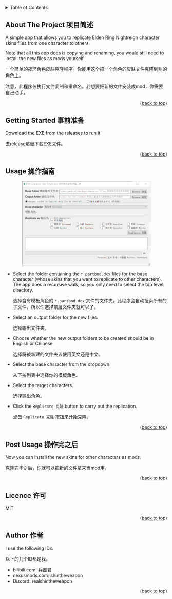<!-- Improved compatibility of back to top link: See: https://github.com/othneildrew/Best-README-Template/pull/73 -->
<a id="readme-top"></a>

<!-- TABLE OF CONTENTS -->
<details>
  <summary>Table of Contents</summary>
  <ol>
    <li>
      <a href="#about-the-project-项目简述">About The Project 项目简述</a>
    </li>
    <li>
      <a href="#getting-started-事前准备">Getting Started 事前准备</a>
    </li>
    <li><a href="#usage-操作指南">Usage 操作指南</a></li>
    <li><a href="#licence-许可">Licence 许可</a></li>
    <li><a href="#author-作者">Author 作者</a></li>
  </ol>
</details>



<!-- ABOUT THE PROJECT -->
## About The Project 项目简述

A simple app that allows you to replicate Elden Ring Nightreign
character skins files from one character to others.

Note that all this app does is copying and renaming, you would still
need to install the new files as mods yourself.

一个简单的夜环角色皮肤克隆程序。你能用这个把一个角色的皮肤文件克隆到别的角色上。

注意，此程序仅执行文件复制和重命名。若想要把新的文件安装成mod，你需要自己动手。

<p align="right">(<a href="#readme-top">back to top</a>)</p>

<!-- GETTING STARTED -->
## Getting Started 事前准备

Download the EXE from the releases to run it.

去release那里下载EXE文件。

<p align="right">(<a href="#readme-top">back to top</a>)</p>

<!-- USAGE EXAMPLES -->
## Usage 操作指南

<div align="center">
 <img src="screenshot.png" alt="screenshot" width="400">
</div>

* Select the folder containing the `*.partbnd.dcx` files for the base
  character (whose skins that you want to replicate to other
  characters). The app does a recursive walk, so you only need to select
  the top level directory.

  选择含有模板角色的 `*.partbnd.dcx` 文件的文件夹。此程序会自动搜索所有的子文件，所以你选择顶层文件夹就可以了。

* Select an output folder for the new files.

  选择输出文件夹。
* Choose whether the new output folders to be created should be in
  English or Chinese.

  选择将被新建的文件夹该使用英文还是中文。
* Select the base character from the dropdown.

  从下拉列表中选择你的模板角色。
* Select the target characters.

  选择输出角色。
* Click the `Replicate 克隆` button to carry out the replication.

  点击 `Replicate 克隆` 按钮来开始克隆。

<p align="right">(<a href="#readme-top">back to top</a>)</p>

## Post Usage 操作完之后

Now you can install the new skins for other characters as mods.

克隆完毕之后，你就可以把新的文件拿来当mod用。

<p align="right">(<a href="#readme-top">back to top</a>)</p>

<!-- LICENCE -->
## Licence 许可

MIT

<p align="right">(<a href="#readme-top">back to top</a>)</p>


<!-- AUTHOR -->
## Author 作者

I use the following IDs.

以下的几个ID都是我。

* bilibili.com: 兵器君
* nexusmods.com: shintheweapon
* Discord: realshintheweapon

<p align="right">(<a href="#readme-top">back to top</a>)</p>


